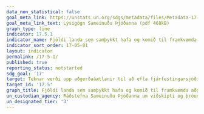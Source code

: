 ```yaml
---
data_non_statistical: false
goal_meta_link: https://unstats.un.org/sdgs/metadata/files/Metadata-17-05-01.pdf
goal_meta_link_text: Lýsigögn Sameinuðu Þjóðanna (pdf 468kB)
graph_type: line
indicator: 17.5.1
indicator_name: Fjöldi landa sem samþykkt hafa og komið til framkvæmda aðgerðaáætlunum til að efla fjárfestingar fyrir þróunarlönd, þar á meðal þau lönd sem eru skemmst á veg komin í þróun.
indicator_sort_order: 17-05-01
layout: indicator
permalink: /17-5-1/
published: true
reporting_status: notstarted
sdg_goal: '17'
target: Teknar verði upp aðgerðaáætlanir til að efla fjárfestingarsjóði í þeim þróunarlöndum sem eru skemmst á veg komin og þeim framfylgt.  
target_id: '17.5'
graph_title: Fjöldi landa sem samþykkt hafa og komið til framkvæmda aðgerðaáætlunum til að efla fjárfestingar fyrir þróunarlönd, þar á meðal þau lönd sem eru skemmst á veg komin í þróun.
un_custodian_agency: Ráðstefna Sameinuðu Þjóðanna um viðskipti og þróun (UNCTAD)
un_designated_tier: '3'
---
```

